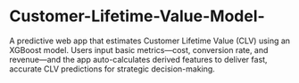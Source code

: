# Customer-Lifetime-Value-Model-
A predictive web app that estimates Customer Lifetime Value (CLV) using an XGBoost model. Users input basic metrics—cost, conversion rate, and revenue—and the app auto-calculates derived features to deliver fast, accurate CLV predictions for strategic decision-making.

